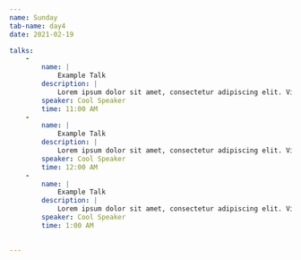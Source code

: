```yaml
---
name: Sunday
tab-name: day4
date: 2021-02-19

talks:
    -
        name: |
            Example Talk
        description: |
            Lorem ipsum dolor sit amet, consectetur adipiscing elit. Vivamus aliquet lectus et lacus pretium aliquet. Phasellus quis aliquam odio, a facilisis ante. Etiam egestas posuere quam, ac feugiat nulla porta at. Nam sit amet leo non mauris fringilla gravida. Sed sagittis lectus vel ante pellentesque facilisis. Fusce non turpis nec risus convallis tincidunt. Aliquam quam risus, tempus sit amet elit nec, convallis dictum mi. Vestibulum sed varius tellus, eget scelerisque lacus.
        speaker: Cool Speaker
        time: 11:00 AM
    -
        name: |
            Example Talk
        description: |
            Lorem ipsum dolor sit amet, consectetur adipiscing elit. Vivamus aliquet lectus et lacus pretium aliquet. Phasellus quis aliquam odio, a facilisis ante. Etiam egestas posuere quam, ac feugiat nulla porta at. Nam sit amet leo non mauris fringilla gravida. Sed sagittis lectus vel ante pellentesque facilisis. Fusce non turpis nec risus convallis tincidunt. Aliquam quam risus, tempus sit amet elit nec, convallis dictum mi. Vestibulum sed varius tellus, eget scelerisque lacus.
        speaker: Cool Speaker
        time: 12:00 AM
    -
        name: |
            Example Talk
        description: |
            Lorem ipsum dolor sit amet, consectetur adipiscing elit. Vivamus aliquet lectus et lacus pretium aliquet. Phasellus quis aliquam odio, a facilisis ante. Etiam egestas posuere quam, ac feugiat nulla porta at. Nam sit amet leo non mauris fringilla gravida. Sed sagittis lectus vel ante pellentesque facilisis. Fusce non turpis nec risus convallis tincidunt. Aliquam quam risus, tempus sit amet elit nec, convallis dictum mi. Vestibulum sed varius tellus, eget scelerisque lacus.
        speaker: Cool Speaker
        time: 1:00 AM

        
---
```

